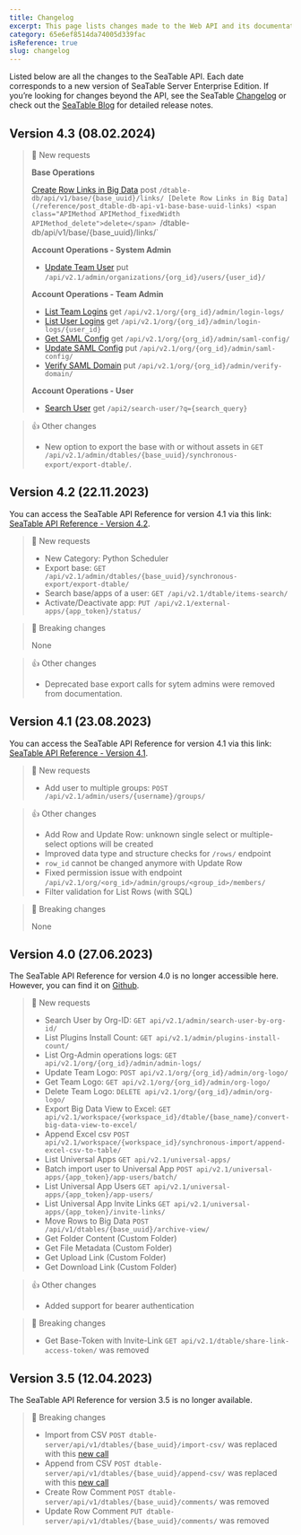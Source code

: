 ```yaml
---
title: Changelog
excerpt: This page lists changes made to the Web API and its documentation.
category: 65e6ef8514da74005d339fac
isReference: true
slug: changelog
---
```


<style>
.markdown-body {
	--markdown-title-marginTop: 2em;
}
</style>

Listed below are all the changes to the SeaTable API. Each date corresponds to a new version of SeaTable Server Enterprise Edition. If you’re looking for changes beyond the API, see the SeaTable [Changelog](https://seatable.io/docs/changelog) or check out the [SeaTable Blog](https://seatable.io/blog) for detailed release notes.

## Version 4.3 (08.02.2024)

> 📘 New requests
>
> **Base Operations**
>
> [Create Row Links in Big Data](/reference/post_dtable-db-api-v1-base-base-uuid-links) <span class="APIMethod APIMethod_fixedWidth APIMethod_post">post</span> `/dtable-db/api/v1/base/{base_uuid}/links/
[Delete Row Links in Big Data](/reference/post_dtable-db-api-v1-base-base-uuid-links) <span class="APIMethod APIMethod_fixedWidth APIMethod_delete">delete</span> `/dtable-db/api/v1/base/{base_uuid}/links/`
>
> **Account Operations - System Admin**
>
> - [Update Team User](/reference/put_api-v2-1-admin-organizations-org-id-users-user-id) <span class="APIMethod APIMethod_fixedWidth APIMethod_put">put</span> `/api/v2.1/admin/organizations/{org_id}/users/{user_id}/`
>
> **Account Operations - Team Admin**
>
> - [List Team Logins](/reference/get_api-v2-1-org-org-id-admin-login-logs) <span class="APIMethod APIMethod_fixedWidth APIMethod_get">get</span> `/api/v2.1/org/{org_id}/admin/login-logs/`
> - [List User Logins](/reference/get_api-v2-1-org-org-id-admin-login-logs-user-id) <span class="APIMethod APIMethod_fixedWidth APIMethod_get">get</span> `/api/v2.1/org/{org_id}/admin/login-logs/{user_id}`
> - [Get SAML Config](/reference/get_api-v2-1-org-org-id-admin-saml-config) <span class="APIMethod APIMethod_fixedWidth APIMethod_get">get</span> `/api/v2.1/org/{org_id}/admin/saml-config/`
> - [Update SAML Config](/reference/put_api-v2-1-org-org-id-admin-saml-config) <span class="APIMethod APIMethod_fixedWidth APIMethod_put">put</span> `/api/v2.1/org/{org_id}/admin/saml-config/`
> - [Verify SAML Domain](/reference/put_api-v2-1-org-org-id-admin-verify-domain) <span class="APIMethod APIMethod_fixedWidth APIMethod_put">put</span> `/api/v2.1/org/{org_id}/admin/verify-domain/`
>
> **Account Operations - User**
>
> - [Search User](/reference/get_api2-search-user) <span class="APIMethod APIMethod_fixedWidth APIMethod_get">get</span> `/api2/search-user/?q={search_query}`

> 👍 Other changes
>
> - New option to export the base with or without assets in `GET /api/v2.1/admin/dtables/{base_uuid}/synchronous-export/export-dtable/`.

## Version 4.2 (22.11.2023)

You can access the SeaTable API Reference for version 4.1 via this link: [SeaTable API Reference - Version 4.2](https://seatable.readme.io/v4.2/reference/introduction).

> 📘 New requests
>
> - New Category: Python Scheduler
> - Export base: `GET /api/v2.1/admin/dtables/{base_uuid}/synchronous-export/export-dtable/`
> - Search base/apps of a user: `GET /api/v2.1/dtable/items-search/`
> - Activate/Deactivate app: `PUT /api/v2.1/external-apps/{app_token}/status/`

> 🚧 Breaking changes
>
> None

> 👍 Other changes
>
> - Deprecated base export calls for sytem admins were removed from documentation.

## Version 4.1 (23.08.2023)

You can access the SeaTable API Reference for version 4.1 via this link: [SeaTable API Reference - Version 4.1](https://seatable.readme.io/v4.1/reference/introduction).

> 📘 New requests
>
> - Add user to multiple groups: `POST /api/v2.1/admin/users/{username}/groups/`

> 👍 Other changes
>
> - Add Row and Update Row: unknown single select or multiple-select options will be created
> - Improved data type and structure checks for `/rows/` endpoint
> - `row_id` cannot be changed anymore with Update Row
> - Fixed permission issue with endpoint `/api/v2.1/org/<org_id>/admin/groups/<group_id>/members/`
> - Filter validation for List Rows (with SQL)

> 🚧 Breaking changes
>
> None

## Version 4.0 (27.06.2023)

The SeaTable API Reference for version 4.0 is no longer accessible here. However, you can find it on [Github](https://github.com/seatable/openapi/tree/v4.0).

> 📘 New requests
>
> - Search User by Org-ID: `GET api/v2.1/admin/search-user-by-org-id/`
> - List Plugins Install Count: `GET api/v2.1/admin/plugins-install-count/`
> - List Org-Admin operations logs: `GET api/v2.1/org/{org_id}/admin/admin-logs/`
> - Update Team Logo: `POST api/v2.1/org/{org_id}/admin/org-logo/`
> - Get Team Logo: `GET api/v2.1/org/{org_id}/admin/org-logo/`
> - Delete Team Logo: `DELETE api/v2.1/org/{org_id}/admin/org-logo/`
> - Export Big Data View to Excel: `GET api/v2.1/workspace/{workspace_id}/dtable/{base_name}/convert-big-data-view-to-excel/`
> - Append Excel csv `POST api/v2.1/workspace/{workspace_id}/synchronous-import/append-excel-csv-to-table/`
> - List Universal Apps `GET api/v2.1/universal-apps/`
> - Batch import user to Universal App `POST api/v2.1/universal-apps/{app_token}/app-users/batch/`
> - List Universal App Users `GET api/v2.1/universal-apps/{app_token}/app-users/`
> - List Universal App Invite Links `GET api/v2.1/universal-apps/{app_token}/invite-links/`
> - Move Rows to Big Data `POST /api/v1/dtables/{base_uuid}/archive-view/`
> - Get Folder Content (Custom Folder)
> - Get File Metadata (Custom Folder)
> - Get Upload Link (Custom Folder)
> - Get Download Link (Custom Folder)

> 👍 Other changes
>
> - Added support for bearer authentication

> 🚧 Breaking changes
>
> - Get Base-Token with Invite-Link `GET api/v2.1/dtable/share-link-access-token/` was removed

## Version 3.5 (12.04.2023)

The SeaTable API Reference for version 3.5 is no longer available.

> 🚧 Breaking changes
>
> - Import from CSV `POST dtable-server/api/v1/dtables/{base_uuid}/import-csv/` was replaced with this [new call](/reference/import-base-from-xlsx-or-csv)
> - Append from CSV `POST dtable-server/api/v1/dtables/{base_uuid}/append-csv/` was replaced with this [new call](/reference/import-base-from-xlsx-or-csv)
> - Create Row Comment `POST dtable-server/api/v1/dtables/{base_uuid}/comments/` was removed
> - Update Row Comment `PUT dtable-server/api/v1/dtables/{base_uuid}/comments/` was removed
